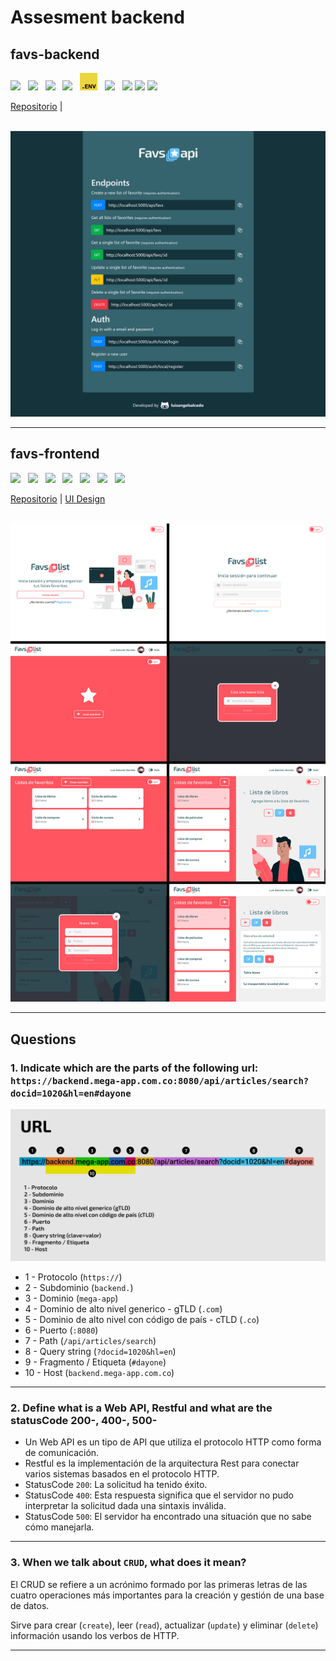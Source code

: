 # Assesment backend

## favs-backend

<div>
<img src="https://img.icons8.com/fluency/32/000000/node-js.png"/>&nbsp;&nbsp;
<img src="https://camo.githubusercontent.com/6686b9ef0e21e13c9e7c846340303765c0f36e40a0490bcad453ea9d0d433ea0/68747470733a2f2f7777772e6d656d656e746f746563682e696e2f6173736574732f696d616765732f69636f6e732f657870726573732e706e67" width='30'/>&nbsp;&nbsp;
<img src="https://img.icons8.com/color/32/000000/mongodb.png"/>&nbsp;&nbsp;
<img src="https://mongoosejs.com/docs/images/favicon/ms-icon-144x144.png" width='28'/>&nbsp;&nbsp;
<img src="https://raw.githubusercontent.com/motdotla/dotenv/master/dotenv.png" width='28'/>&nbsp;&nbsp;
<img src="https://img.icons8.com/color/32/000000/java-web-token.png"/>&nbsp;&nbsp;
<img src="https://img.stackshare.io/package/19054/default_2be036aaca5c71baf790e00f1ef80dd37a625905.png" width='28'/>
<img src="https://progsoft.net/images/ejs-icon-bccf3f017751a71ee75c69021ee1020fc0d9067e.jpg" width='28'/>
<img src="https://img.icons8.com/color/32/000000/bootstrap.png"/>
</div>

[Repositorio](./favs-backend/) |

<br>
<img src="./favs-backend/public/img/screenshot.jpg"/>

---

## favs-frontend

<div>
<img src="https://img.icons8.com/color/32/000000/figma--v1.png"/>&nbsp;&nbsp;
<img src="https://img.icons8.com/color/32/000000/react-native.png"/>&nbsp;&nbsp;
<img src="https://img.icons8.com/color/32/000000/redux.png"/>&nbsp;&nbsp;
<img src="https://img.icons8.com/color/32/000000/sass.png"/>&nbsp;&nbsp;
<img src="https://axios-http.com/assets/favicon.ico" width='28'/>&nbsp;&nbsp;
<img src="https://img.icons8.com/color/32/000000/eslint.png"/>&nbsp;&nbsp;
<img src="https://prettier.io/icon.png"  width='30'/>
</div>

[Repositorio](./favs-frontend/) | [UI Design](https://www.figma.com/file/Z2gIl93XMtpLRUHsEBDKOS/favsApp?node-id=0%3A1)

<br>
<img src="./favs-frontend/public/img/screenshot.jpg"/>

---

## Questions

### 1. Indicate which are the parts of the following url: `https://backend.mega-app.com.co:8080/api/articles/search?docid=1020&hl=en#dayone`

   <img src="./favs-backend/public/img/url-screenshot.png"/>

- 1 - Protocolo (`https://`)
- 2 - Subdominio (`backend.`)
- 3 - Dominio (`mega-app`)
- 4 - Dominio de alto nivel generico - gTLD (`.com`)
- 5 - Dominio de alto nivel con código de país - cTLD (`.co`)
- 6 - Puerto (`:8080`)
- 7 - Path (`/api/articles/search`)
- 8 - Query string (`?docid=1020&hl=en`)
- 9 - Fragmento / Etiqueta (`#dayone`)
- 10 - Host (`backend.mega-app.com.co`)

---

### 2. Define what is a Web API, Restful and what are the statusCode 200-, 400-, 500-

- Un Web API es un tipo de API que utiliza el protocolo HTTP como forma de comunicación.
- Restful es la implementación de la arquitectura Rest para conectar varios sistemas basados en el protocolo HTTP.
- StatusCode `200`: La solicitud ha tenido éxito.
- StatusCode `400`: Esta respuesta significa que el servidor no pudo interpretar la solicitud dada una sintaxis inválida.
- StatusCode `500`: El servidor ha encontrado una situación que no sabe cómo manejarla.

---

### 3. When we talk about `CRUD`, what does it mean?

El CRUD se refiere a un acrónimo formado por las primeras letras de las cuatro operaciones más importantes para la creación y gestión de una base de datos.

Sirve para crear (`create`), leer (`read`), actualizar (`update`) y eliminar (`delete`) información usando los verbos de HTTP.

---
